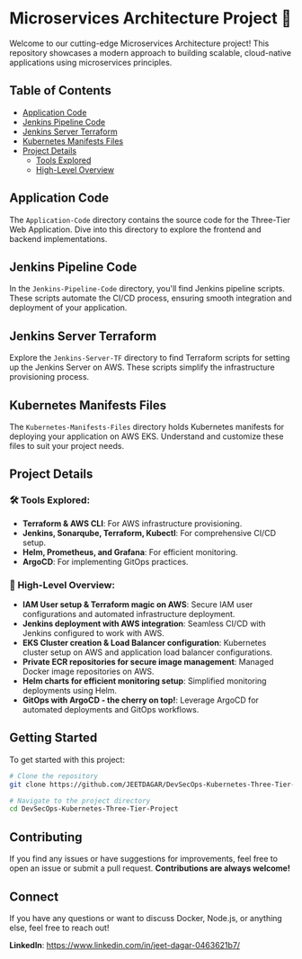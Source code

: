 # Microservices Architecture Project 🚀

Welcome to our cutting-edge Microservices Architecture project! This repository showcases a modern approach to building scalable, cloud-native applications using microservices principles.


## Table of Contents

- [Application Code](#application-code)
- [Jenkins Pipeline Code](#jenkins-pipeline-code)
- [Jenkins Server Terraform](#jenkins-server-terraform)
- [Kubernetes Manifests Files](#kubernetes-manifests-files)
- [Project Details](#project-details)
  - [Tools Explored](#tools-explored)
  - [High-Level Overview](#high-level-overview)

## Application Code

The `Application-Code` directory contains the source code for the Three-Tier Web Application. Dive into this directory to explore the frontend and backend implementations.

## Jenkins Pipeline Code

In the `Jenkins-Pipeline-Code` directory, you'll find Jenkins pipeline scripts. These scripts automate the CI/CD process, ensuring smooth integration and deployment of your application.

## Jenkins Server Terraform

Explore the `Jenkins-Server-TF` directory to find Terraform scripts for setting up the Jenkins Server on AWS. These scripts simplify the infrastructure provisioning process.

## Kubernetes Manifests Files

The `Kubernetes-Manifests-Files` directory holds Kubernetes manifests for deploying your application on AWS EKS. Understand and customize these files to suit your project needs.

## Project Details

### 🛠️ Tools Explored:

- **Terraform & AWS CLI**: For AWS infrastructure provisioning.
- **Jenkins, Sonarqube, Terraform, Kubectl**: For comprehensive CI/CD setup.
- **Helm, Prometheus, and Grafana**: For efficient monitoring.
- **ArgoCD**: For implementing GitOps practices.

### 🚢 High-Level Overview:

- **IAM User setup & Terraform magic on AWS**: Secure IAM user configurations and automated infrastructure deployment.
- **Jenkins deployment with AWS integration**: Seamless CI/CD with Jenkins configured to work with AWS.
- **EKS Cluster creation & Load Balancer configuration**: Kubernetes cluster setup on AWS and application load balancer configurations.
- **Private ECR repositories for secure image management**: Managed Docker image repositories on AWS.
- **Helm charts for efficient monitoring setup**: Simplified monitoring deployments using Helm.
- **GitOps with ArgoCD - the cherry on top!**: Leverage ArgoCD for automated deployments and GitOps workflows.

## Getting Started

To get started with this project:

```bash
# Clone the repository
git clone https://github.com/JEETDAGAR/DevSecOps-Kubernetes-Three-Tier-Project.git

# Navigate to the project directory
cd DevSecOps-Kubernetes-Three-Tier-Project
```

## **Contributing**

If you find any issues or have suggestions for improvements, feel free to open an issue or submit a pull request. **Contributions are always welcome!**

## **Connect**

If you have any questions or want to discuss Docker, Node.js, or anything else, feel free to reach out!

**LinkedIn**: https://www.linkedin.com/in/jeet-dagar-0463621b7/
